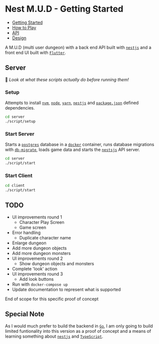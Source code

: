 # Nest M.U.D - Getting Started

- [Getting Started](README.md)
- [How to Play](README-HOWTOPLAY.md)
- [API](README-API.md)
- [Design](README-DESIGN.md)

A M.U.D (multi user dungeon) with a back end API built with [`nestjs`](https://docs.nestjs.com/) and a front end UI built with [`Flutter`](https://flutter.dev/docs).

## Server

📝 _Look at what these scripts actually do before running them!_

### Setup

Attempts to install [`nvm`](https://github.com/nvm-sh/nvm), [`node`](https://nodejs.org/en/), [`yarn`](https://yarnpkg.com/), [`nestjs`](https://docs.nestjs.com/) and [`package.json`](./server/package.json) defined dependencies.

```bash
cd server
./script/setup
```

### Start Server

Starts a [`postgres`](https://www.postgresql.org/) database in a [`docker`](https://www.docker.com/) container, runs database migrations with [`db-migrate`](https://db-migrate.readthedocs.io/en/latest/), loads game data and starts the [`nestsjs`](https://docs.nestjs.com/) API server.

```bash
cd server
./script/start
```

### Start Client

```bash
cd client
./script/start
```

## TODO

- UI improvements round 1
  - Character Play Screen
  - Game screen
- Error handling
  - Duplicate character name
- Enlarge dungeon
- Add more dungeon objects
- Add more dungeon monsters
- UI improvements round 2
  - Show dungeon objects and monsters
- Complete 'look' action
- UI improvements round 3
  - Add look buttons
- Run with `docker-compose up`
- Update documentation to represent what is supported

End of scope for this specific proof of concept

## Special Note

As I would much prefer to build the backend in [`Go`](https://golang.org/doc/tutorial/getting-started), I am only going to build limited funtionality into this version as a proof of concept and a means of learning something about [`nestjs`](https://docs.nestjs.com/) and [`TypeScript`](https://www.typescriptlang.org/docs/).
